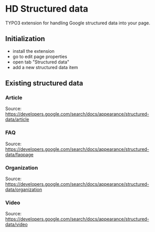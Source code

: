 # HD Structured data
TYPO3 extension for handling Google structured data into your page.
## Initialization
- install the extension
- go to edit page properties
- open tab "Structured data"
- add a new structured data item

## Existing structured data

### Article
Source: https://developers.google.com/search/docs/appearance/structured-data/article

### FAQ
Source: https://developers.google.com/search/docs/appearance/structured-data/faqpage

### Organization
Source: https://developers.google.com/search/docs/appearance/structured-data/organization

### Video
Source: https://developers.google.com/search/docs/appearance/structured-data/video
